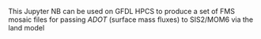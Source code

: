 This Jupyter NB can be used on GFDL HPCS to produce a set of FMS mosaic files
for passing _ADOT_ (surface mass fluxes) to SIS2/MOM6 via the land model 
